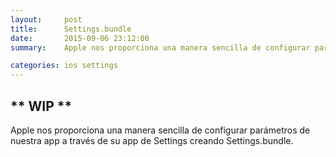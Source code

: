 ```yaml
---
layout:     post
title:      Settings.bundle
date:       2015-09-06 23:12:00
summary:    Apple nos proporciona una manera sencilla de configurar parámetros de nuestra app a través de su app de Settings creando Settings.bundle.

categories: ios settings
---
```


## ** WIP **



Apple nos proporciona una manera sencilla de configurar parámetros de nuestra app a través de su app de Settings creando Settings.bundle.